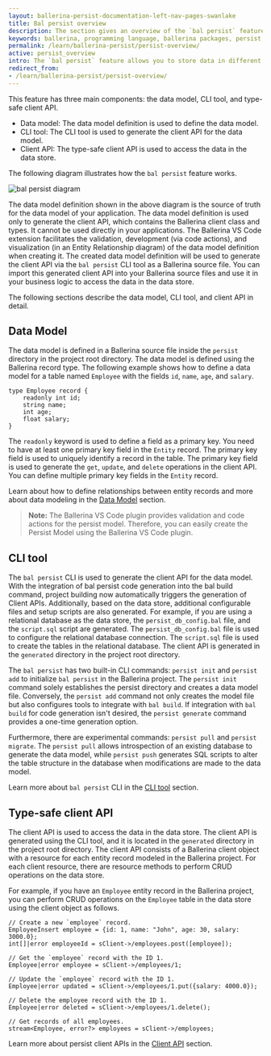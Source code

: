 ```yaml
---
layout: ballerina-persist-documentation-left-nav-pages-swanlake
title: Bal persist overview
description: The section gives an overview of the `bal persist` feature.
keywords: ballerina, programming language, ballerina packages, persist, data model, cli tool, client api
permalink: /learn/ballerina-persist/persist-overview/
active: persist_overview
intro: The `bal persist` feature allows you to store data in different data stores and retrieve them when needed. A data store can be a database or an in-memory cache. The `bal persist` feature currently supports in-memory tables, MySQL, MSSQL databases, and Google Sheets as data stores. As you can use the same syntax to access data in all these data stores, you do not need to learn different syntaxes to access data in different data stores.
redirect_from:
- /learn/ballerina-persist/persist-overview/
---
```

This feature has three main components: the data model, CLI tool, and type-safe client API. 
* Data model: The data model definition is used to define the data model. 
* CLI tool: The CLI tool is used to generate the client API for the data model. 
* Client API: The type-safe client API is used to access the data in the data store.

The following diagram illustrates how the `bal persist` feature works.

![bal persist diagram](/learn/images/bal-persist-diagram.png "bal persist diagram")

The data model definition shown in the above diagram is the source of truth for the data model of your application. The data model definition is used only to generate the client API, which contains the Ballerina client class and types. It cannot be used directly in your applications.
The Ballerina VS Code extension facilitates the validation, development (via code actions), and visualization (in an Entity Relationship diagram) of the data model definition when creating it.
The created data model definition will be used to generate the client API via the `bal persist` CLI tool as a Ballerina source file. You can import this generated client API into your Ballerina source files and use it in your business logic to access the data in the data store.

The following sections describe the data model, CLI tool, and client API in detail.

## Data Model

The data model is defined in a Ballerina source file inside the `persist` directory in the project root directory. The data model is defined using the Ballerina record type. The following example shows how to define a data model for a table named `Employee` with the fields `id`, `name`, `age`, and `salary`.

```ballerina
type Employee record {
    readonly int id;
    string name;
    int age;
    float salary;
}
```

The `readonly` keyword is used to define a field as a primary key. You need to have at least one primary key field in the `Entity` record. The primary key field is used to uniquely identify a record in the table. The primary key field is used to generate the `get`, `update`, and `delete` operations in the client API. You can define multiple primary key fields in the `Entity` record.

Learn about how to define relationships between entity records and more about data modeling in the [Data Model](/learn/persist-model/) section.

> **Note:** The Ballerina VS Code plugin provides validation and code actions for the persist model. Therefore, you can easily create the Persist Model using the Ballerina VS Code plugin.

## CLI tool

The `bal persist` CLI is used to generate the client API for the data model. With the integration of bal persist code generation into the bal build command, project building now automatically triggers the generation of Client APIs. Additionally, based on the data store, additional configurable files and setup scripts are also generated. For example, if you are using a relational database as the data store, the `persist_db_config.bal` file, and the `script.sql` script are generated. The `persist_db_config.bal` file is used to configure the relational database connection. The `script.sql` file is used to create the tables in the relational database. The client API is generated in the `generated` directory in the project root directory.

The `bal persist` has two built-in CLI commands: `persist init` and `persist add` to initialize `bal persist` in the Ballerina project. The `persist init` command solely establishes the persist directory and creates a data model file. Conversely, the `persist add` command not only creates the model file but also configures tools to integrate with `bal build`. If integration with `bal build` for code generation isn't desired, the `persist generate` command provides a one-time generation option.

Furthermore, there are experimental commands: `persist pull` and `persist migrate`. The `persist pull` allows introspection of an existing database to generate the data model, while `persist push` generates SQL scripts to alter the table structure in the database when modifications are made to the data model.

Learn more about `bal persist` CLI in the [CLI tool](/learn/persist-cli-tool/) section.

## Type-safe client API

The client API is used to access the data in the data store. The client API is generated using the CLI tool, and it is located in the `generated` directory in the project root directory. The client API consists of a Ballerina client object with a resource for each entity record modeled in the Ballerina project. For each client resource, there are resource methods to perform CRUD operations on the data store.

For example, if you have an `Employee` entity record in the Ballerina project, you can perform CRUD operations on the `Employee` table in the data store using the client object as follows.

```ballerina
// Create a new `employee` record.
EmployeeInsert employee = {id: 1, name: "John", age: 30, salary: 3000.0};
int[]|error employeeId = sClient->/employees.post([employee]);

// Get the `employee` record with the ID 1.
Employee|error employee = sClient->/employees/1;

// Update the `employee` record with the ID 1.
Employee|error updated = sClient->/employees/1.put({salary: 4000.0});

// Delete the employee record with the ID 1.
Employee|error deleted = sClient->/employees/1.delete();

// Get records of all employees.
stream<Employee, error?> employees = sClient->/employees;
```

Learn more about persist client APIs in the [Client API](/learn/persist-client-api/) section.
